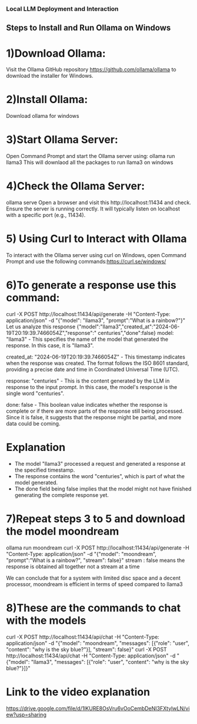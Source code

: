 ### Local LLM Deployment and Interaction
## Steps to Install and Run Ollama on Windows

# 1)Download Ollama:
Visit the Ollama GitHub repository https://github.com/ollama/ollama to download the installer for Windows.

# 2)Install Ollama:
Download ollama for windows
 
# 3)Start Ollama Server:
Open Command Prompt and start the Ollama server using:
ollama run llama3
This will downlaod all the packages to run llama3 on windows

# 4)Check the Ollama Server:
ollama serve
Open a browser and visit this http://localhost:11434 and check.
Ensure the server is running correctly. It will typically listen on localhost with a specific port (e.g., 11434).
# 5) Using Curl to Interact with Ollama

To interact with the Ollama server using curl on Windows, open Command Prompt and use the following commands:https://curl.se/windows/

# 6)To generate a response use this command:
curl -X POST http://localhost:11434/api/generate -H "Content-Type: application/json" -d "{\"model\": \"llama3\", \"prompt\":\"What is a rainbow?\"}"
Let us analyze this response {"model":"llama3","created_at":"2024-06-19T20:19:39.7466054Z","response":" centuries","done":false} 
model: "llama3" - This specifies the name of the model that generated the response. In this case, it is "llama3".

created_at: "2024-06-19T20:19:39.7466054Z" - This timestamp indicates when the response was created. The format follows the ISO 8601 standard, providing a precise date and time in Coordinated Universal Time (UTC).

response: "centuries" - This is the content generated by the LLM in response to the input prompt. In this case, the model's response is the single word "centuries".

done: false - This boolean value indicates whether the response is complete or if there are more parts of the response still being processed. Since it is false, it suggests that the response might be partial, and more data could be coming.

# Explanation
- The model "llama3" processed a request and generated a response at the specified timestamp.
- The response contains the word "centuries", which is part of what the model generated.
- The done field being false implies that the model might not have finished generating the complete response yet.
# 7)Repeat steps 3 to 5 and download the model moondream
ollama run moondream
curl -X POST http://localhost:11434/api/generate -H "Content-Type: application/json" -d "{\"model\": \"moondream\", \"prompt\":\"What is a rainbow?\", \"stream\": false}"
stream : false means the response is obtained all together not a stream at a time

We can conclude that for a system with limited disc space and a decent processor, moondream is efficient in terms of speed compared to llama3
# 8)These are the commands to chat with the models
curl -X POST http://localhost:11434/api/chat -H "Content-Type: application/json" -d "{\"model\": \"moondream\", \"messages\": [{\"role\": \"user\", \"content\": \"why is the sky blue?\"}], \"stream\": false}"
curl -X POST http://localhost:11434/api/chat -H "Content-Type: application/json" -d "{\"model\": \"llama3\", \"messages\": [{\"role\": \"user\", \"content\": \"why is the sky blue?\"}]}"

# Link to the video explanation
https://drive.google.com/file/d/1lKURE8OsVru6vOoCembDeNI3FXtyIwLN/view?usp=sharing

